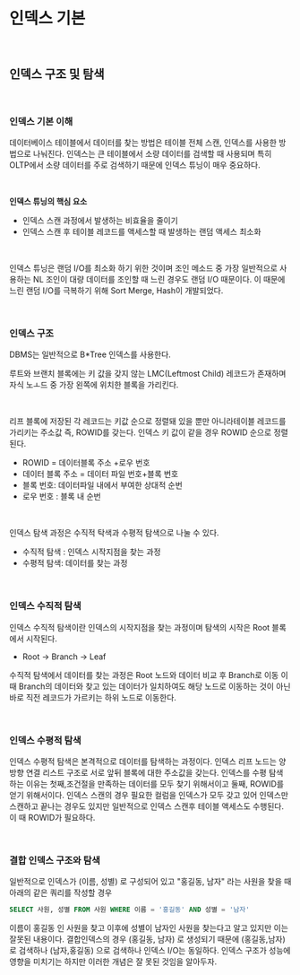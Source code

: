 # 인덱스 기본

<br>

## 인덱스 구조 및 탐색

<br>

### 인덱스 기본 이해

데이터베이스 테이블에서 데이터를 찾는 방법은 테이블 전체 스캔, 인덱스를 사용한 방법으로 나눠진다. 인덱스는 큰 테이블에서 소량 데이터를 검색할 때 사용되며 특히 OLTP에서 소량 데이터를 주로 검색하기 때문에 인덱스 튜닝이 매우 중요하다. 

<br>

**인덱스 튜닝의 핵심 요소**

- 인덱스 스캔 과정에서 발생하는 비효율을 줄이기
- 인덱스 스캔 후 테이블 레코드를 액세스할 때 발생하는 랜덤 액세스 최소화

<br>

인덱스 튜닝은 랜덤 I/O를 최소화 하기 위한 것이며 조인 메소드 중 가장 일반적으로 사용하는 NL 조인이 대량 데이터를 조인할 때 느린 경우도 랜덤 I/O 때문이다. 이 때문에 느린 랜덤 I/O를 극복하기 위해 Sort Merge, Hash이 개발되었다. 

<br>

### 인덱스 구조

DBMS는 일반적으로 B*Tree 인덱스를 사용한다. 

루트와 브랜치 블록에는 키 값을 갖지 않는 LMC(Leftmost Child) 레코드가 존재하며 자식 노ㅗ드 중 가장 왼쪽에 위치한 블록을 가리킨다.

<br>

리프 블록에 저장된 각 레코드는 키값 순으로 정렬돼 있을 뿐만 아니라테이블 레코드를 가리키는 주소값 즉, ROWID를 갖는다. 인덱스 키 값이 같을 경우 ROWID 순으로 정렬된다.

- ROWID = 데이터블록 주소 +로우 번호
- 데이터 블록 주소 = 데이터 파일 번호+블록 번호
- 블록 번호: 데이터파일 내에서 부여한 상대적 순번
- 로우 번호 : 블록 내 순번

<br>

인덱스 탐색 과정은 수직적 탁색과 수평적 탐색으로 나눌 수 있다.

- 수직적 탐색 : 인덱스 시작지점을 찾는 과정
- 수평적 탐색: 데이터를 찾는 과정

<br>

### 인덱스 수직적 탐색

인덱스 수직적 탐색이란 인덱스의 시작지점을 찾는 과정이며 탐색의 시작은 Root 블록에서 시작된다.  

- Root -> Branch -> Leaf

수직적 탐색에서 데이터를 찾는 과정은 Root 노드와 데이터 비교 후 Branch로 이동 이 때 Branch의 데이터와 찾고 있는 데이터가 일치하여도 해당 노드로 이동하는 것이 아닌 바로 직전 레코드가 가르키는 하위 노드로 이동한다.

<br>

### 인덱스 수평적 탐색

인덱스 수평적 탐색은 본격적으로 데이터를 탐색하는 과정이다.  인덱스 리프 노드는 양방향 연결 리스트 구조로 서로 앞뒤 블록에 대한 주소값을 갖는다. 인덱스를 수평 탐색 하는 이유는 첫째,조건절을 만족하는 데이터를 모두 찾기 위해서이고 둘째, ROWID를 얻기 위해서이다. 인덱스 스캔의 경우 필요한 컬럼을 인덱스가 모두 갖고 있어 인덱스만 스캔하고 끝나는 경우도 있지만 일반적으로 인덱스 스캔후 테이블 액세스도 수행된다. 이 때 ROWID가 필요하다.

<br>

### 결합 인덱스 구조와 탐색

일반적으로 인덱스가 (이름, 성별) 로 구성되어 있고 "홍길동, 남자" 라는 사원을 찾을 때 아래의 같은 쿼리를 작성할 경우

```sql
SELECT 사원, 성별 FROM 사원 WHERE 이름 = '홍길동' AND 성별 = '남자'
```

이름이 홍길동 인 사원을 찾고 이후에 성별이 남자인 사원을 찾는다고 알고 있지만 이는 잘못된 내용이다. 결합인덱스의 경우 (홍길동, 남자) 로 생성되기 때문에 (홍길동,남자) 로 검색하나 (남자,홍길동) 으로 검색하나 인덱스 I/O는 동일하다. 인덱스 구조가 성능에 영향을 미치기는 하지만 이러한 개념은 잘 못된 것임을 알아두자.




